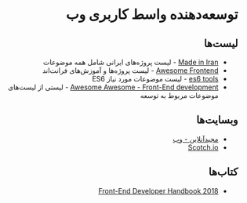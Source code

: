 <div dir="rtl">

# توسعه‌دهنده واسط کاربری وب

## لیست‌ها
- [Made in Iran](https://github.com/mohebifar/made-in-iran#javascript) -
لیست پروژه‌های ایرانی شامل همه موضوعات
- [Awesome Frontend](https://github.com/syaning/awesome-frontend) -
لیست پروژه‌ها و آموزش‌های فرانت‌اند
- [es6 tools](https://github.com/addyosmani/es6-tools) -
لیست موضوعات مورد نیاز ES6
- [Awesome Awesome - Front-End development](https://github.com/sindresorhus/awesome#front-end-development) -
لیستی از لیست‌های موضوعات مربوط به توسعه

## وبسایت‌ها
- [مجیدآنلاین - وب](http://www.majidonline.com/category/web.html)
- [Scotch.io](https://scotch.io/)

## کتاب‌ها
- [Front-End Developer Handbook 2018](https://frontendmasters.com/books/front-end-handbook/2018/)

</div>
